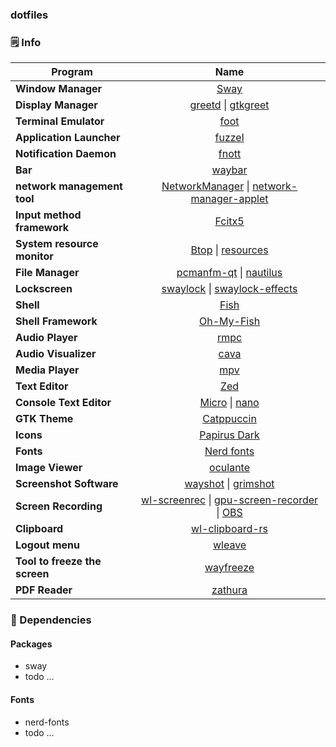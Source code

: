 ### dotfiles

### 🗒️ Info

|Program|Name|
| - | :--: |
|**Window Manager**|[Sway](https://github.com/swaywm/sway)|
|**Display Manager**|[greetd](https://git.sr.ht/~kennylevinsen/greetd) \| [gtkgreet](https://git.sr.ht/~kennylevinsen/gtkgreet)|
|**Terminal Emulator**|[foot](https://codeberg.org/dnkl/foot)|
|**Application Launcher**|[fuzzel](https://codeberg.org/dnkl/fuzzel)|
|**Notification Daemon**|[fnott](https://codeberg.org/dnkl/fnott)|
|**Bar**|[waybar](https://github.com/Alexays/Waybar)|
|**network management tool**|[NetworkManager](https://networkmanager.dev/) \| [network-manager-applet](https://gitlab.gnome.org/GNOME/network-manager-applet)|
|**Input method framework**|[Fcitx5](https://github.com/fcitx/fcitx5)|
|**System resource monitor**|[Btop](https://github.com/aristocratos/btop) \| [resources](https://github.com/nokyan/resources)|
|**File Manager**|[pcmanfm-qt](https://github.com/lxqt/pcmanfm-qt) \| [nautilus](https://wiki.gnome.org/action/show/Apps/Files?action=show&redirect=Apps%2FNautilus)|
|**Lockscreen**|[swaylock](https://github.com/swaywm/swaylock) \| [swaylock-effects](https://github.com/mortie/swaylock-effects)|
|**Shell**|[Fish](https://github.com/fish-shell/fish-shell)|
|**Shell Framework**|[Oh-My-Fish](https://github.com/oh-my-fish/oh-my-fish)|
|**Audio Player**|[rmpc](https://github.com/mierak/rmpc)
|**Audio Visualizer**|[cava](https://github.com/karlstav/cava)|
|**Media Player**|[mpv](https://github.com/mpv-player/mpv)|
|**Text Editor**|[Zed](https://github.com/neovim/neovim)|
|**Console Text Editor**|[Micro](https://github.com/zyedidia/micro) \| [nano](https://cgit.git.savannah.gnu.org/cgit/nano.git)|
|**GTK Theme**|[Catppuccin](https://github.com/catppuccin/gtk)|
|**Icons**|[Papirus Dark](https://github.com/PapirusDevelopmentTeam/papirus-icon-theme)|
|**Fonts**|[Nerd fonts](https://github.com/ryanoasis/nerd-fonts)|
|**Image Viewer**|[oculante](https://github.com/woelper/oculante)|
|**Screenshot Software**| [wayshot](https://git.sr.ht/~shinyzenith/wayshot) \| [grimshot](https://github.com/swaywm/sway/blob/master/contrib/grimshot)|
|**Screen Recording**|[wl-screenrec](https://github.com/russelltg/wl-screenrec) \| [gpu-screen-recorder](https://git.dec05eba.com/gpu-screen-recorder/about/) \| [OBS](https://obsproject.com)|
|**Clipboard**|[wl-clipboard-rs](https://github.com/YaLTeR/wl-clipboard-rs)|
|**Logout menu**|[wleave](https://github.com/AMNatty/wleave)|
|**Tool to freeze the screen**|[wayfreeze](https://github.com/Jappie3/wayfreeze)|
|**PDF Reader**|[zathura](https://github.com/pwmt/zathura)|
### 🔨 Dependencies
#### Packages
  - sway
  - todo ...
#### Fonts
  - nerd-fonts
  - todo ...

